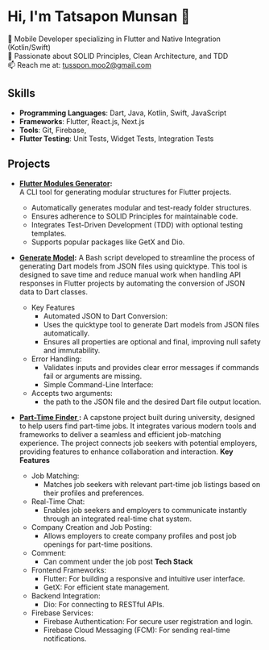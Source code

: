 # Hi, I'm Tatsapon Munsan 👋
🚀 Mobile Developer specializing in Flutter and Native Integration (Kotlin/Swift)  
🌟 Passionate about SOLID Principles, Clean Architecture, and TDD  
📫 Reach me at: tusspon.moo2@gmail.com

## Skills
- **Programming Languages**: Dart, Java, Kotlin, Swift, JavaScript
- **Frameworks**: Flutter, React.js, Next.js
- **Tools**: Git, Firebase,
- **Flutter Testing**: Unit Tests, Widget Tests, Integration Tests

## Projects
- **[Flutter Modules Generator](https://github.com/genss333/flutter-modules-generator):**  
  A CLI tool for generating modular structures for Flutter projects.
  - Automatically generates modular and test-ready folder structures.
  - Ensures adherence to SOLID Principles for maintainable code.
  - Integrates Test-Driven Development (TDD) with optional testing templates.
  - Supports popular packages like GetX and Dio.
 
- **[Generate Model](https://github.com/genss333/generate-model.git):**
    A Bash script developed to streamline the process of generating Dart models from JSON files using quicktype. This tool is designed to save time and reduce manual work when handling API responses in Flutter projects by automating the conversion of JSON data to Dart       classes.
    - Key Features
      - Automated JSON to Dart Conversion:
      - Uses the quicktype tool to generate Dart models from JSON files automatically.
      - Ensures all properties are optional and final, improving null safety and immutability.
    - Error Handling:
      - Validates inputs and provides clear error messages if commands fail or arguments are missing.
      - Simple Command-Line Interface:
    - Accepts two arguments:
      - the path to the JSON file and the desired Dart file output location.

- **[Part-Time Finder ](https://github.com/genss333/partime_finder.git):**
     A capstone project built during university, designed to help users find part-time jobs. It integrates various modern tools and frameworks to deliver a seamless and efficient job-matching experience. The project connects job seekers with potential employers,       
     providing features to enhance collaboration and interaction.
   **Key Features**
    - Job Matching:
      - Matches job seekers with relevant part-time job listings based on their profiles and preferences.
    - Real-Time Chat:
      - Enables job seekers and employers to communicate instantly through an integrated real-time chat system.
    - Company Creation and Job Posting:
      - Allows employers to create company profiles and post job openings for part-time positions.
    - Comment:
      - Can comment under the job post
   **Tech Stack**
    - Frontend Frameworks:
      - Flutter: For building a responsive and intuitive user interface.
      - GetX: For efficient state management.
    - Backend Integration:
      - Dio: For connecting to RESTful APIs.
    - Firebase Services:
      - Firebase Authentication: For secure user registration and login.
      - Firebase Cloud Messaging (FCM): For sending real-time notifications.


